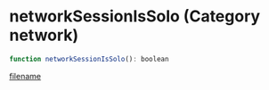 # networkSessionIsSolo (Category network)

```js
function networkSessionIsSolo(): boolean
```

[filename](networkSessionIsSolo_m.md ':include')